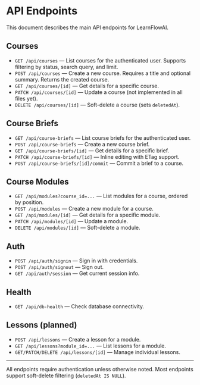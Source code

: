# API Endpoints

This document describes the main API endpoints for LearnFlowAI.

## Courses
- `GET /api/courses` — List courses for the authenticated user. Supports filtering by status, search query, and limit.
- `POST /api/courses` — Create a new course. Requires a title and optional summary. Returns the created course.
- `GET /api/courses/[id]` — Get details for a specific course.
- `PATCH /api/courses/[id]` — Update a course (not implemented in all files yet).
- `DELETE /api/courses/[id]` — Soft-delete a course (sets `deletedAt`).

## Course Briefs
- `GET /api/course-briefs` — List course briefs for the authenticated user.
- `POST /api/course-briefs` — Create a new course brief.
- `GET /api/course-briefs/[id]` — Get details for a specific brief.
- `PATCH /api/course-briefs/[id]` — Inline editing with ETag support.
- `POST /api/course-briefs/[id]/commit` — Commit a brief to a course.

## Course Modules
- `GET /api/modules?course_id=...` — List modules for a course, ordered by position.
- `POST /api/modules` — Create a new module for a course.
- `GET /api/modules/[id]` — Get details for a specific module.
- `PATCH /api/modules/[id]` — Update a module.
- `DELETE /api/modules/[id]` — Soft-delete a module.

## Auth
- `POST /api/auth/signin` — Sign in with credentials.
- `POST /api/auth/signout` — Sign out.
- `GET /api/auth/session` — Get current session info.

## Health
- `GET /api/db-health` — Check database connectivity.

## Lessons (planned)
- `POST /api/lessons` — Create a lesson for a module.
- `GET /api/lessons?module_id=...` — List lessons for a module.
- `GET/PATCH/DELETE /api/lessons/[id]` — Manage individual lessons.

---
All endpoints require authentication unless otherwise noted. Most endpoints support soft-delete filtering (`deletedAt IS NULL`).
